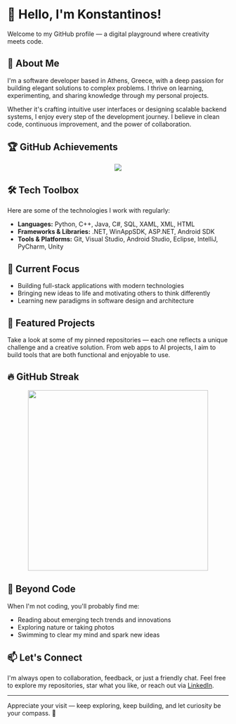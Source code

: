 # 👋 Hello, I'm Konstantinos!

Welcome to my GitHub profile — a digital playground where creativity meets code.

## 🧠 About Me

I'm a software developer based in Athens, Greece, with a deep passion for building elegant solutions to complex problems. I thrive on learning, experimenting, and sharing knowledge through my personal projects.

Whether it's crafting intuitive user interfaces or designing scalable backend systems, I enjoy every step of the development journey. I believe in clean code, continuous improvement, and the power of collaboration.

## 🏆 GitHub Achievements

<p align="center">
  <img src="https://github-profile-trophy.vercel.app/?username=kpavlis&theme=darkhub&row=1&column=6&margin-w=5" />
</p>

## 🛠️ Tech Toolbox

Here are some of the technologies I work with regularly:

- **Languages:** Python, C++, Java, C#, SQL, XAML, XML, HTML  
- **Frameworks & Libraries:** .NET, WinAppSDK, ASP.NET, Android SDK
- **Tools & Platforms:** Git, Visual Studio, Android Studio, Eclipse, IntelliJ, PyCharm, Unity

## 📌 Current Focus

- Building full-stack applications with modern technologies  
- Bringing new ideas to life and motivating others to think differently
- Learning new paradigms in software design and architecture  

## 📂 Featured Projects

Take a look at some of my pinned repositories — each one reflects a unique challenge and a creative solution. From web apps to AI projects, I aim to build tools that are both functional and enjoyable to use.

## 🔥 GitHub Streak

<p align="center">
  <img src="https://github-readme-streak-stats.herokuapp.com/?user=kpavlis&theme=dark" width="410" />
</p>

## 🌱 Beyond Code

When I'm not coding, you'll probably find me:

- Reading about emerging tech trends and innovations 
- Exploring nature or taking photos  
- Swimming to clear my mind and spark new ideas 

## 📫 Let's Connect

I'm always open to collaboration, feedback, or just a friendly chat. Feel free to explore my repositories, star what you like, or reach out via [LinkedIn](https://www.linkedin.com/in/pavlis-konstantinos).

---

Appreciate your visit — keep exploring, keep building, and let curiosity be your compass. 🚀
